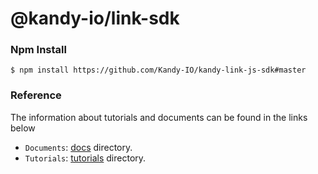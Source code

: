@kandy-io/link-sdk
========

### Npm Install

`$ npm install https://github.com/Kandy-IO/kandy-link-js-sdk#master`

### Reference

The information about tutorials and documents can be found in the links below

* `Documents`: [docs](https://github.com/Kandy-IO/kandy-link-js-sdk/tree/master/docs) directory.
* `Tutorials`:  [tutorials](https://github.com/Kandy-IO/kandy-link-js-sdk/tree/master/tutorials) directory.




